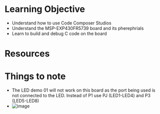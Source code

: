 # Learning Objective

- Understand how to use Code Composer Studios
- Understand the MSP-EXP430FR5739 board and its pherephrials
- Learn to build and debug C code on the board

# Resources

# Things to note

- The LED demo 01 will not work on this board as the port being used is not connected to the LED. Instead of P1 use PJ (LED1-LED4) and P3 (LED5-LED8)
- ![image](https://user-images.githubusercontent.com/71032077/158940301-112b4f6f-1503-41d4-b6d1-7aad09f8947c.png)

